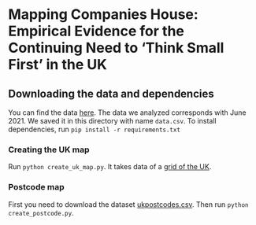 # Mapping Companies House: Empirical Evidence for the Continuing Need to ‘Think Small First’ in the UK

## Downloading the data and dependencies
You can find the data [here](http://download.companieshouse.gov.uk/en_output.html). The data we analyzed corresponds with June 2021. We saved it in this directory with name ```data.csv```. 
To install dependencies, run ```pip install -r requirements.txt```
### Creating the UK map
Run ``` python create_uk_map.py ```. It takes data of a [grid of the UK](https://www.eea.europa.eu/data-and-maps/data/eea-reference-grids-2/gis-files/great-britain-shapefile).
### Postcode map
First you need to download the dataset [ukpostcodes.csv](https://www.freemaptools.com/download-uk-postcode-lat-lng.htm). Then run ``` python create_postcode.py ```.




